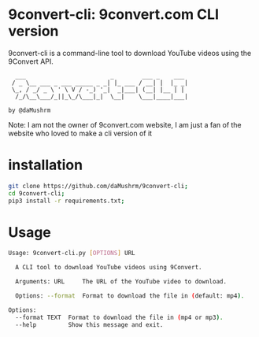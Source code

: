 # 9convert-cli: 9convert.com CLI version

9convert-cli is a command-line tool to download YouTube videos using the 9Convert API. 

```blaintext
  ___                        _        ___ _    ___ 
 / _ \__ ___ _ ___ _____ _ _| |_ ___ / __| |  |_ _|
 \_, / _/ _ \ ' \ V / -_) '_|  _|___| (__| |__ | | 
  /_/\__\___/_||_\_/\___|_|  \__|    \___|____|___|

by @daMushrm
```
Note: I am not the owner of 9convert.com website, I am just a fan of the website who loved to make a cli version of it

# installation
```bash
git clone https://github.com/daMushrm/9convert-cli;
cd 9convert-cli;
pip3 install -r requirements.txt;
```
# Usage
```bash
Usage: 9convert-cli.py [OPTIONS] URL

  A CLI tool to download YouTube videos using 9Convert.

  Arguments: URL     The URL of the YouTube video to download.

  Options: --format  Format to download the file in (default: mp4).

Options:
  --format TEXT  Format to download the file in (mp4 or mp3).
  --help         Show this message and exit.
```
